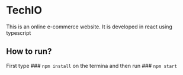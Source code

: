 # TechIO
This is an online e-commerce website. It is developed in react using typescript


## How to run?

First type ### `npm install` on the termina  and then run ### `npm start`
